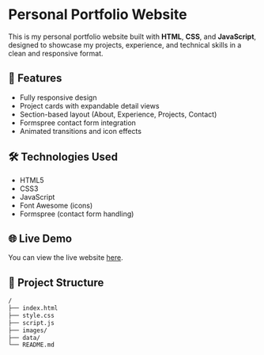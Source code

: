 # Personal Portfolio Website

This is my personal portfolio website built with **HTML**, **CSS**, and **JavaScript**, designed to showcase my projects, experience, and technical skills in a clean and responsive format.

## 🚀 Features

- Fully responsive design
- Project cards with expandable detail views
- Section-based layout (About, Experience, Projects, Contact)
- Formspree contact form integration
- Animated transitions and icon effects


## 🛠️ Technologies Used

- HTML5
- CSS3
- JavaScript
- Font Awesome (icons)
- Formspree (contact form handling)

## 🌐 Live Demo

You can view the live website [here](https://YassineSahli04.github.io).

## 📂 Project Structure

```bash
/
├── index.html
├── style.css
├── script.js
├── images/
├── data/
└── README.md
